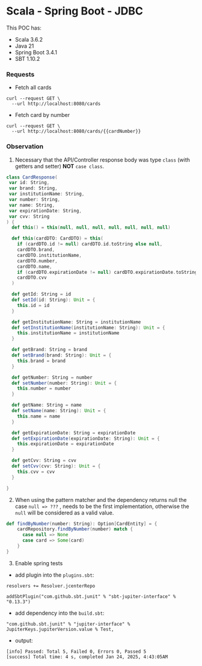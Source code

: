# Scala - Spring Boot - JDBC

This POC has:
- Scala 3.6.2
- Java 21
- Spring Boot 3.4.1
- SBT 1.10.2

### Requests

* Fetch all cards
```
curl --request GET \
  --url http://localhost:8080/cards
```

* Fetch card by number
```
curl --request GET \
  --url http://localhost:8080/cards/{{cardNumber}}
```

### Observation 

1. Necessary that the API/Controller response body was type `class` (with getters and setter) **NOT** `case class`.
```scala
class CardResponse(
 var id: String,
 var brand: String,
 var institutionName: String,
 var number: String,
 var name: String,
 var expirationDate: String,
 var cvv: String
) {
  def this() = this(null, null, null, null, null, null, null)

  def this(cardDTO: CardDTO) = this(
    if (cardDTO.id != null) cardDTO.id.toString else null,
    cardDTO.brand,
    cardDTO.institutionName,
    cardDTO.number,
    cardDTO.name,
    if (cardDTO.expirationDate != null) cardDTO.expirationDate.toString else null,
    cardDTO.cvv
  )

  def getId: String = id
  def setId(id: String): Unit = {
    this.id = id
  }

  def getInstitutionName: String = institutionName
  def setInstitutionName(institutionName: String): Unit = {
    this.institutionName = institutionName
  }

  def getBrand: String = brand
  def setBrand(brand: String): Unit = {
    this.brand = brand
  }

  def getNumber: String = number
  def setNumber(number: String): Unit = {
    this.number = number
  }

  def getName: String = name
  def setName(name: String): Unit = {
    this.name = name
  }

  def getExpirationDate: String = expirationDate
  def setExpirationDate(expirationDate: String): Unit = {
    this.expirationDate = expirationDate
  }

  def getCvv: String = cvv
  def setCvv(cvv: String): Unit = {
    this.cvv = cvv
  }

}
```

2. When using the pattern matcher and the dependency returns null the case `null => ???` , needs to be the first implementation, otherwise the `null` will be considered as a valid value.
```scala
def findByNumber(number: String): Option[CardEntity] = {
    cardRepository.findByNumber(number) match {
      case null => None
      case card => Some(card)
    }
}
```

3. Enable spring tests
* add plugin into the `plugins.sbt`:
```
resolvers += Resolver.jcenterRepo

addSbtPlugin("com.github.sbt.junit" % "sbt-jupiter-interface" % "0.13.3")
```

* add dependency into the `build.sbt`:
```
"com.github.sbt.junit" % "jupiter-interface" % JupiterKeys.jupiterVersion.value % Test,
```

* output:
```
[info] Passed: Total 5, Failed 0, Errors 0, Passed 5
[success] Total time: 4 s, completed Jan 24, 2025, 4:43:05AM
```
